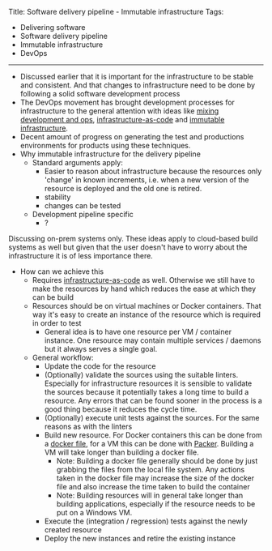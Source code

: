 Title: Software delivery pipeline - Immutable infrastructure
Tags:
  - Delivering software
  - Software delivery pipeline
  - Immutable infrastructure
  - DevOps
---

- Discussed earlier that it is important for the infrastructure to be stable and consistent. And
  that changes to infrastructure need to be done by following a solid software development process
- The DevOps movement has brought development processes for infrastructure to the general attention
  with ideas like [mixing development and ops](), [infrastructure-as-code]() and
  [immutable infrastructure](https://thenewstack.io/a-brief-look-at-immutable-infrastructure-and-why-it-is-such-a-quest/).
- Decent amount of progress on generating the test and productions environments for products
  using these techniques.
- Why immutable infrastructure for the delivery pipeline
  - Standard arguments apply:
    - Easier to reason about infrastructure because the resources only 'change' in known
      increments, i.e. when a new version of the resource is deployed and the old one is
      retired.
    - stability
    - changes can be tested
  - Development pipeline specific
    - ?

Discussing on-prem systems only. These ideas apply to cloud-based build systems as well
but given that the user doesn't have to worry about the infrastructure it is of less importance
there.

- How can we achieve this
  - Requires [infrastructure-as-code]() as well. Otherwise we still have to make the resources
    by hand which reduces the ease at which they can be build
  - Resources should be on virtual machines or Docker containers. That way it's easy to
    create an instance of the resource which is required in order to test
    - General idea is to have one resource per VM / container instance. One resource may contain
      multiple services / daemons but it always serves a single goal.
  - General workflow:
    - Update the code for the resource
    - (Optionally) validate the sources using the suitable linters. Especially for
      infrastructure resources it is sensible to validate the sources because it potentially
      takes a long time to build a resource. Any errors that can be found sooner in the
      process is a good thing because it reduces the cycle time.
    - (Optionally) execute unit tests against the sources. For the same reasons as with
      the linters
    - Build new resource. For Docker containers this can be done from a [docker file](),
      for a VM this can be done with [Packer](). Building a VM will take longer than building
      a docker file.
      - Note: Building a docker file generally should be done by just grabbing the files
        from the local file system. Any actions taken in the docker file may increase the
        size of the docker file and also increase the time taken to build the container
      - Note: Building resources will in general take longer than building applications,
        especially if the resource needs to be put on a Windows VM.
    - Execute the (integration / regression) tests against the newly created resource
    - Deploy the new instances and retire the existing instance

